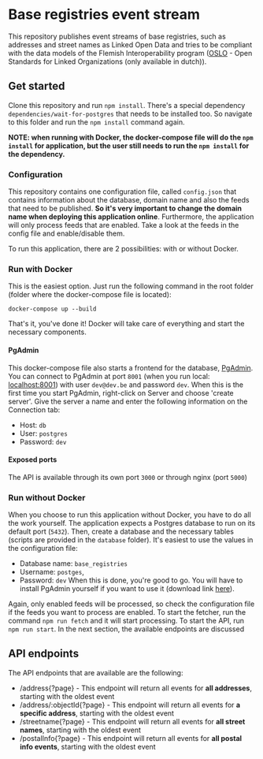 # Base registries event stream

This repository publishes event streams of base registries, such as addresses and street names as Linked Open Data and tries to be compliant with the data models of the Flemish Interoperability program ([OSLO](https://data.vlaanderen.be/) - Open Standards for Linked Organizations (only available in dutch)).

## Get started

Clone this repository and run `npm install`. There's a special dependency `dependencies/wait-for-postgres` that needs to be installed too. So navigate to this folder and run the `npm install` command again.

**NOTE: when running with Docker, the docker-compose file will do the `npm install` for application, but the user still needs to run the `npm install` for the dependency.**

### Configuration

This repository contains one configuration file, called `config.json` that contains information about the database, domain name and also the feeds that need to be published. **So it's very important to change the domain name when deploying this application online**. Furthermore, the application will only process feeds that are enabled. Take a look at the feeds in the config file and enable/disable them.

To run this application, there are 2 possibilities: with or without Docker.

### Run with Docker

This is the easiest option. Just run the following command in the root folder (folder where the docker-compose file is located):
```
docker-compose up --build
```
That's it, you've done it! Docker will take care of everything and start the necessary components. 

#### PgAdmin

This docker-compose file also starts a frontend for the database, [PgAdmin](https://www.pgadmin.org/). You can connect to PgAdmin at port `8001` (when you run local: [localhost:8001](http://localhost:8001)) with user `dev@dev.be` and password `dev`. When this is the first time you start PgAdmin, right-click on Server and choose 'create server'. Give the server a name and enter the following information on the Connection tab:
- Host: `db`
- User: `postgres`
- Password: `dev`

#### Exposed ports

The API is available through its own port `3000` or through nginx (port `5000`)

### Run without Docker

When you choose to run this application without Docker, you have to do all the work yourself. The application expects a Postgres database to run on its default port (`5432`). Then, create a database and the necessary tables (scripts are provided in the `database` folder). It's easiest to use the values in the configuration file:
- Database name: `base_registries`
- Username: `postges`,
- Password: `dev`
When this is done, you're good to go. You will have to install PgAdmin yourself if you want to use it (download link [here](https://www.pgadmin.org/download/)).

Again, only enabled feeds will be processed, so check the configuration file if the feeds you want to process are enabled. To start the fetcher, run the command `npm run fetch` and it will start processing. To start the API, run `npm run start`. In the next section, the available endpoints are discussed

## API endpoints

The API endpoints that are available are the following:
- /address{?page} - This endpoint will return all events for **all addresses**, starting with the oldest event
- /address/:objectId{?page} - This endpoint will return all events for **a specific address**, starting with the oldest event
- /streetname{?page} - This endpoint will return all events for **all street names**, starting with the oldest event
- /postalInfo{?page} - This endpoint will return all events for **all postal info events**, starting with the oldest event

